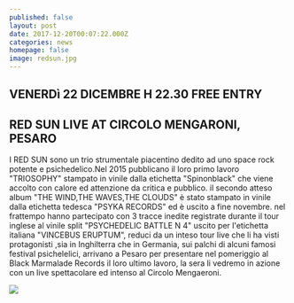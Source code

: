 ```yaml
---
published: false
layout: post
date: 2017-12-20T00:07:22.000Z
categories: news
homepage: false
image: redsun.jpg
---
```

## VENERDì 22 DICEMBRE H 22.30 FREE ENTRY
## RED SUN LIVE AT CIRCOLO MENGARONI, PESARO

I RED SUN sono un trio strumentale piacentino dedito ad uno space rock potente e psichedelico.Nel 2015 pubblicano il loro primo lavoro "TRIOSOPHY" stampato in vinile dalla etichetta "Spinonblack" che viene accolto con calore ed attenzione da critica e pubblico. il secondo atteso album "THE WIND,THE WAVES,THE CLOUDS" è stato stampato in vinile dalla etichetta tedesca "PSYKA RECORDS" ed è uscito a fine novembre. nel frattempo hanno partecipato con 3 tracce inedite registrate durante il tour inglese al vinile split "PSYCHEDELIC BATTLE N 4" uscito per l'etichetta italiana "VINCEBUS ERUPTUM", reduci da un inteso tour live che li ha visti protagonisti ,sia in Inghilterra che in Germania, sui palchi di alcuni famosi festival psichelelici, arrivano a Pesaro per presentare nel pomeriggio al Black Marmalade Records il loro ultimo lavoro, la sera li vedremo in azione con un live spettacolare ed intenso al Circolo Mengaeroni.

![]({{site.baseurl}}/http://i66.tinypic.com/1z2ndc5.jpg)

